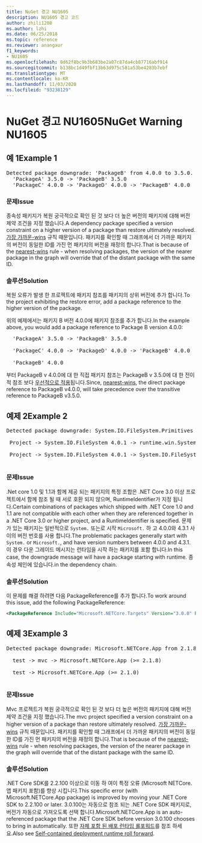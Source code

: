 ```yaml
---
title: NuGet 경고 NU1605
description: NU1605 경고 코드
author: zhili1208
ms.author: lzhi
ms.date: 06/25/2018
ms.topic: reference
ms.reviewer: anangaur
f1_keywords:
- NU1605
ms.openlocfilehash: 8d62f8bc9b3b683be2a07c87da4cb87716abf914
ms.sourcegitcommit: b138bc1d49fbf13b63d975c581a53be4283b7ebf
ms.translationtype: MT
ms.contentlocale: ko-KR
ms.lasthandoff: 11/03/2020
ms.locfileid: "93238129"
---
```

# <a name="nuget-warning-nu1605"></a><span data-ttu-id="a6de4-103">NuGet 경고 NU1605</span><span class="sxs-lookup"><span data-stu-id="a6de4-103">NuGet Warning NU1605</span></span>

## <a name="example-1"></a><span data-ttu-id="a6de4-104">예 1</span><span class="sxs-lookup"><span data-stu-id="a6de4-104">Example 1</span></span>

<pre>Detected package downgrade: 'PackageB' from 4.0.0 to 3.5.0. Reference the package directly from the project to select a different version.<br/>  'PackageA' 3.5.0 -> 'PackageB' 3.5.0<br/>  'PackageC' 4.0.0 -> 'PackageD' 4.0.0 -> 'PackageB' 4.0.0</pre>

### <a name="issue"></a><span data-ttu-id="a6de4-105">문제</span><span class="sxs-lookup"><span data-stu-id="a6de4-105">Issue</span></span>
<span data-ttu-id="a6de4-106">종속성 패키지가 복원 궁극적으로 확인 된 것 보다 더 높은 버전의 패키지에 대해 버전 제약 조건을 지정 했습니다.</span><span class="sxs-lookup"><span data-stu-id="a6de4-106">A dependency package specified a version constraint on a higher version of a package than restore ultimately resolved.</span></span> <span data-ttu-id="a6de4-107">[가장 가까운-wins](../../concepts/dependency-resolution.md#nearest-wins) 규칙 때문입니다. 패키지를 확인할 때 그래프에서 더 가까운 패키지의 버전이 동일한 ID를 가진 먼 패키지의 버전을 재정의 합니다.</span><span class="sxs-lookup"><span data-stu-id="a6de4-107">That is because of the [nearest-wins](../../concepts/dependency-resolution.md#nearest-wins) rule - when resolving packages, the version of the nearer package in the graph will override that of the distant package with the same ID.</span></span>

### <a name="solution"></a><span data-ttu-id="a6de4-108">솔루션</span><span class="sxs-lookup"><span data-stu-id="a6de4-108">Solution</span></span>
<span data-ttu-id="a6de4-109">복원 오류가 발생 한 프로젝트에 패키지 참조를 패키지의 상위 버전에 추가 합니다.</span><span class="sxs-lookup"><span data-stu-id="a6de4-109">To the project exhibiting the restore error, add a package reference to the higher version of the package.</span></span>

<span data-ttu-id="a6de4-110">위의 예제에서는 패키지 B 버전 4.0.0에 패키지 참조를 추가 합니다.</span><span class="sxs-lookup"><span data-stu-id="a6de4-110">In the example above, you would add a package reference to Package B version 4.0.0:</span></span>

<pre>
  'PackageA' 3.5.0 -> 'PackageB' 3.5.0<br/>
  'PackageC' 4.0.0 -> 'PackageD' 4.0.0 -> 'PackageB' 4.0.0<br/>
  'PackageB' 4.0.0
</pre>

<span data-ttu-id="a6de4-111">부터 PackageB v 4.0.0에 대 한 직접 패키지 참조는 PackageB v 3.5.0에 대 한 전이적 참조 보다 [우선적으로 적용](../../concepts/dependency-resolution.md#nearest-wins)됩니다.</span><span class="sxs-lookup"><span data-stu-id="a6de4-111">Since, [nearest-wins](../../concepts/dependency-resolution.md#nearest-wins), the direct package reference to PackageB v4.0.0, will take precedence over the transitive reference to PackageB v3.5.0.</span></span>

## <a name="example-2"></a><span data-ttu-id="a6de4-112">예제 2</span><span class="sxs-lookup"><span data-stu-id="a6de4-112">Example 2</span></span>
<pre>
Detected package downgrade: System.IO.FileSystem.Primitives from 4.3.0 to 4.0.1. Reference the package directly from the project to select a different version.</br>
 Project -> System.IO.FileSystem 4.0.1 -> runtime.win.System.IO.FileSystem 4.3.0 -> System.IO.FileSystem.Primitives (>= 4.3.0)</br>
 Project -> System.IO.FileSystem 4.0.1 -> System.IO.FileSystem.Primitives (>= 4.0.1)</br>
</pre>

### <a name="issue"></a><span data-ttu-id="a6de4-113">문제</span><span class="sxs-lookup"><span data-stu-id="a6de4-113">Issue</span></span> 

<span data-ttu-id="a6de4-114">.Net core 1.0 및 1.1과 함께 제공 되는 패키지의 특정 조합은 .NET Core 3.0 이상 프로젝트에서 함께 참조 될 때 서로 호환 되지 않으며, RuntimeIdentifier가 지정 됩니다.</span><span class="sxs-lookup"><span data-stu-id="a6de4-114">Certain combinations of packages which shipped with .NET Core 1.0 and 1.1 are not compatible with each other when they are referenced together in a .NET Core 3.0 or higher project, and a RuntimeIdentifier is specified.</span></span>  <span data-ttu-id="a6de4-115">문제가 있는 패키지는 일반적으로 `System.` 또는로 시작 `Microsoft.` 하 고 4.0.0와 4.3.1 사이의 버전 번호를 사용 합니다.</span><span class="sxs-lookup"><span data-stu-id="a6de4-115">The problematic packages generally start with `System.` or `Microsoft.`, and have version numbers between 4.0.0 and 4.3.1.</span></span>  <span data-ttu-id="a6de4-116">이 경우 다운 그레이드 메시지는 런타임을 시작 하는 패키지를 포함 합니다.<RID></span><span class="sxs-lookup"><span data-stu-id="a6de4-116">In this case, the downgrade message will have a package starting with runtime.<RID></span></span> <span data-ttu-id="a6de4-117">종속성 체인에 있습니다.</span><span class="sxs-lookup"><span data-stu-id="a6de4-117">in the dependency chain.</span></span>

### <a name="solution"></a><span data-ttu-id="a6de4-118">솔루션</span><span class="sxs-lookup"><span data-stu-id="a6de4-118">Solution</span></span>

<span data-ttu-id="a6de4-119">이 문제를 해결 하려면 다음 PackageReference를 추가 합니다.</span><span class="sxs-lookup"><span data-stu-id="a6de4-119">To work around this issue, add the following PackageReference:</span></span>

```xml
<PackageReference Include="Microsoft.NETCore.Targets" Version="3.0.0" PrivateAssets="all" />
```

## <a name="example-3"></a><span data-ttu-id="a6de4-120">예제 3</span><span class="sxs-lookup"><span data-stu-id="a6de4-120">Example 3</span></span>

<pre>Detected package downgrade: Microsoft.NETCore.App from 2.1.8 to 2.1.0. Reference the package directly from the project to select a different version.<br/>
  test -> mvc -> Microsoft.NETCore.App (>= 2.1.8)<br/>
  test -> Microsoft.NETCore.App (>= 2.1.0)<br/>
</pre>

### <a name="issue"></a><span data-ttu-id="a6de4-121">문제</span><span class="sxs-lookup"><span data-stu-id="a6de4-121">Issue</span></span>

<span data-ttu-id="a6de4-122">Mvc 프로젝트가 복원 궁극적으로 확인 된 것 보다 더 높은 버전의 패키지에 대해 버전 제약 조건을 지정 했습니다.</span><span class="sxs-lookup"><span data-stu-id="a6de4-122">The mvc project specified a version constraint on a higher version of a package than restore ultimately resolved.</span></span> <span data-ttu-id="a6de4-123">[가장 가까운-wins](../../concepts/dependency-resolution.md#nearest-wins) 규칙 때문입니다. 패키지를 확인할 때 그래프에서 더 가까운 패키지의 버전이 동일한 ID를 가진 먼 패키지의 버전을 재정의 합니다.</span><span class="sxs-lookup"><span data-stu-id="a6de4-123">That is because of the [nearest-wins](../../concepts/dependency-resolution.md#nearest-wins) rule - when resolving packages, the version of the nearer package in the graph will override that of the distant package with the same ID.</span></span>

### <a name="solution"></a><span data-ttu-id="a6de4-124">솔루션</span><span class="sxs-lookup"><span data-stu-id="a6de4-124">Solution</span></span>

<span data-ttu-id="a6de4-125">.NET Core SDK를 2.2.100 이상으로 이동 하 여이 특정 오류 (Microsoft NETCore. 앱 패키지 포함)를 향상 시킵니다.</span><span class="sxs-lookup"><span data-stu-id="a6de4-125">This specific error (with Microsoft.NETCore.App package) is improved by moving your .NET Core SDK to 2.2.100 or later.</span></span> <span data-ttu-id="a6de4-126">3.0.100는 자동으로 참조 되는 .NET Core SDK 패키지로, 버전가 자동으로 가져오도록 선택 합니다.</span><span class="sxs-lookup"><span data-stu-id="a6de4-126">Microsoft.NETCore.App is an auto-referenced package that the .NET Core SDK before version 3.0.100 chooses to bring in automatically.</span></span> <span data-ttu-id="a6de4-127">또한 [자체 포함 된 배포 런타임 롤포워드](/dotnet/core/deploying/runtime-patch-selection)를 참조 하세요.</span><span class="sxs-lookup"><span data-stu-id="a6de4-127">Also see [Self-contained deployment runtime roll forward](/dotnet/core/deploying/runtime-patch-selection).</span></span>
